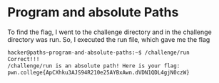 # Program and absolute Paths

To find the flag, I went to the challenge directory and in the challenge directory was run. So, I executed the run file, which gave me the flag

```bash
hacker@paths~program-and-absolute-paths:~$ /challenge/run
Correct!!!
/challenge/run is an absolute path! Here is your flag:
pwn.college{ApCXhku3AJS94R210e25AYBxAwn.dVDN1QDL4gjN0czW}
```
